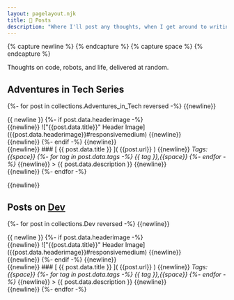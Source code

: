 ```yaml
---
layout: pagelayout.njk
title: 📝 Posts
description: "Where I'll post any thoughts, when I get around to writing them."
---
```


{% capture newline %}
{% endcapture %}
{% capture space %} {% endcapture %}

Thoughts on code, robots, and life, delivered at random.

## Adventures in Tech Series

{%- for post in collections.Adventures_in_Tech reversed -%}
{{newline}}
<div class="responsive2column">
<div class="column-1">
{{ newline }}
{%- if post.data.headerimage -%}
<div class="image">
{{newline}}
!["{{post.data.title}}" Header Image]({{post.data.headerimage}}#responsivemedium)
{{newline}}
</div>
{{newline}}
{%- endif -%}
{{newline}}
</div>
<div class="column-2">
{{newline}}
### [ {{ post.data.title }} ]( {{post.url}} )
{{newline}}
<em>Tags:{{space}}
{%- for tag in post.data.tags -%}
{{ tag }},{{space}}
{%- endfor -%}
</em>
{{newline}}
> {{ post.data.description }}
{{newline}}
</div>
</div>
{{newline}}
{%- endfor -%}

{{newline}}

## Posts on [Dev](https://dev.to)

{%- for post in collections.Dev reversed -%}
{{newline}}
<div class="responsive2column">
<div class="column-1">
{{ newline }}
{%- if post.data.headerimage -%}
<div class="image">
{{newline}}
!["{{post.data.title}}" Header Image]({{post.data.headerimage}}#responsivemedium)
{{newline}}
</div>
{{newline}}
{%- endif -%}
{{newline}}
</div>
<div class="column-2">
{{newline}}
### [ {{ post.data.title }} ]( {{post.url}} )
{{newline}}
<em>Tags:{{space}}
{%- for tag in post.data.tags -%}
{{ tag }},{{space}}
{%- endfor -%}
</em>
{{newline}}
> {{ post.data.description }}
{{newline}}
</div>
</div>
{{newline}}
{%- endfor -%}
